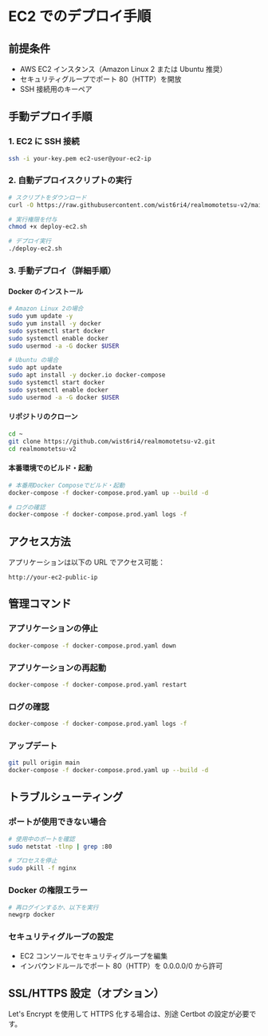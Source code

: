 # EC2 でのデプロイ手順

## 前提条件

-   AWS EC2 インスタンス（Amazon Linux 2 または Ubuntu 推奨）
-   セキュリティグループでポート 80（HTTP）を開放
-   SSH 接続用のキーペア

## 手動デプロイ手順

### 1. EC2 に SSH 接続

```bash
ssh -i your-key.pem ec2-user@your-ec2-ip
```

### 2. 自動デプロイスクリプトの実行

```bash
# スクリプトをダウンロード
curl -O https://raw.githubusercontent.com/wist6ri4/realmomotetsu-v2/main/deploy-ec2.sh

# 実行権限を付与
chmod +x deploy-ec2.sh

# デプロイ実行
./deploy-ec2.sh
```

### 3. 手動デプロイ（詳細手順）

#### Docker のインストール

```bash
# Amazon Linux 2の場合
sudo yum update -y
sudo yum install -y docker
sudo systemctl start docker
sudo systemctl enable docker
sudo usermod -a -G docker $USER

# Ubuntu の場合
sudo apt update
sudo apt install -y docker.io docker-compose
sudo systemctl start docker
sudo systemctl enable docker
sudo usermod -a -G docker $USER
```

#### リポジトリのクローン

```bash
cd ~
git clone https://github.com/wist6ri4/realmomotetsu-v2.git
cd realmomotetsu-v2
```

#### 本番環境でのビルド・起動

```bash
# 本番用Docker Composeでビルド・起動
docker-compose -f docker-compose.prod.yaml up --build -d

# ログの確認
docker-compose -f docker-compose.prod.yaml logs -f
```

## アクセス方法

アプリケーションは以下の URL でアクセス可能：

```
http://your-ec2-public-ip
```

## 管理コマンド

### アプリケーションの停止

```bash
docker-compose -f docker-compose.prod.yaml down
```

### アプリケーションの再起動

```bash
docker-compose -f docker-compose.prod.yaml restart
```

### ログの確認

```bash
docker-compose -f docker-compose.prod.yaml logs -f
```

### アップデート

```bash
git pull origin main
docker-compose -f docker-compose.prod.yaml up --build -d
```

## トラブルシューティング

### ポートが使用できない場合

```bash
# 使用中のポートを確認
sudo netstat -tlnp | grep :80

# プロセスを停止
sudo pkill -f nginx
```

### Docker の権限エラー

```bash
# 再ログインするか、以下を実行
newgrp docker
```

### セキュリティグループの設定

-   EC2 コンソールでセキュリティグループを編集
-   インバウンドルールでポート 80（HTTP）を 0.0.0.0/0 から許可

## SSL/HTTPS 設定（オプション）

Let's Encrypt を使用して HTTPS 化する場合は、別途 Certbot の設定が必要です。
